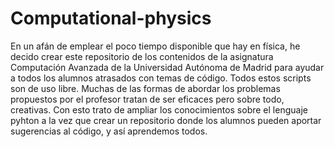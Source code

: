 # Computational-physics
En un afán de emplear el poco tiempo disponible que hay en física, he decido crear este repositorio de los contenidos de la asignatura Computación Avanzada de la Universidad Autónoma de Madrid para ayudar a todos los alumnos atrasados con temas de código. Todos estos scripts son de uso libre. Muchas de las formas de abordar los problemas propuestos por el profesor tratan de ser eficaces pero sobre todo, creativas. Con esto trato de ampliar los conocimientos sobre el lenguaje pyhton a la vez que crear un repositorio donde los alumnos pueden aportar sugerencias al código, y así aprendemos todos.
